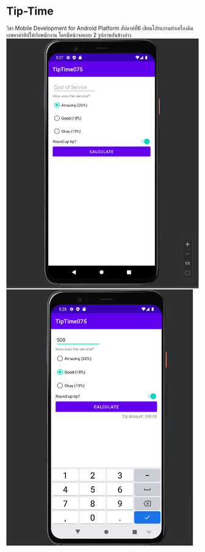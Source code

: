 # Tip-Time
วิชา Mobile Development for Android Platform สัปดาห์ที่6 เขียนโปรแกรมทำเครื่องคิดเลขหาค่าทิปให้กับพนักงาน โดยมีหน้าจอแบบ 2 รูปภาพอันข้างล่าง 
![alt text](https://github.com/kasipat456/Tip-Time/blob/master/week06-1.PNG)
![alt text](https://github.com/kasipat456/Tip-Time/blob/master/week06-2.PNG)
